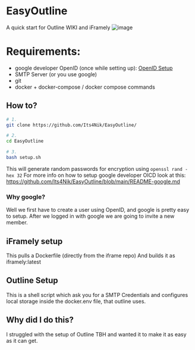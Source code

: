 # EasyOutline
A quick start for Outline WIKI and iFramely
![image](https://github.com/Its4Nik/EasyOutline/assets/106100177/15932c08-e701-4d84-98f1-f240f01f3338)

# Requirements:

- google developer OpenID (once while setting up): [OpenID Setup](https://github.com/Its4Nik/EasyOutline/blob/main/README-google.md)
- SMTP Server (or you use google)
- git
- docker + docker-compose / docker compose commands

## How to?
```bash
# 1.
git clone https://github.com/Its4Nik/EasyOutline/

# 2.
cd EasyOutline

# 3.
bash setup.sh
```

This will generate random passwords for encryption using `openssl rand -hex 32`
For more info on how to setup google developer OICD look at this: https://github.com/Its4Nik/EasyOutline/blob/main/README-google.md

### Why google?

Well we first have to create a user using OpenID, and google is pretty easy to setup.
After we logged in with google we are going to invite a new member.

## iFramely setup

This pulls a Dockerfile (directly from the iframe repo)
And builds it as iframely:latest

## Outline Setup

This is a shell script which ask you for a SMTP Credentials and configures local storage inside the docker.env file, that outline uses.

## Why did I do this?

I struggled with the setup of Outline TBH and wanted it to make it as easy as it can get.
